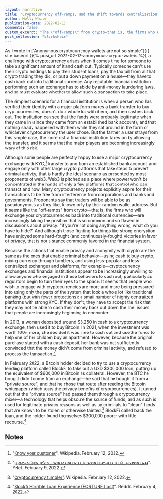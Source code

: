 ```yaml
---
layout: narrative
title: "Cryptocurrency off-ramps, and the shift towards centralization"
author: Molly White
publication-date: 2022-02-12
comments: false
custom_excerpt: "The \"off-ramps\" from crypto—that is, the firms who will exchange your cryptocurrencies back into traditional currencies—are increasingly taking the position that is so common in discussions about privacy: \"if you're not doing anything wrong, what do you have to hide?\"" 
post_collection: "blockchain"
---
```


As I wrote in ["Anonymous cryptocurrency wallets are not so simple"]({{ site.baseurl }}{% post_url 2022-02-12-anonymous-crypto-wallets %}), a challenge with cryptocurrency arises when it comes time for someone to take a significant amount of it and cash out. Typically someone can't use their crypto holdings to pay their student loans, pay the tax bill from all that crypto trading they did, or put a down payment on a house—they have to cash back out into traditional currency. Any reputable financial institution performing such an exchange has to abide by anti-money laundering laws, and so must evaluate whether to allow such a transaction to take place. 

The simplest scenario for a financial institution is when a person who has verified their identity with a major platform makes a bank transfer to buy cryptocurrencies, doesn't do a whole lot with them, and then cashes back out. The institution can see that the funds were probably legitimate when they came in (since they came from an established bank account), and that nothing shady happened with them while they sat around in the form of whichever cryptocurrency the user chose. But the farther a user strays from this simple case, the more risk a financial institution takes on by allowing the transfer, and it seems that the major players are becoming increasingly wary of this risk. 

Although some people are perfectly happy to use a major cryptocurrency exchange with KYC,[^fn1] transfer to and from an established bank account, and engage only with other large crypto platforms that take steps to prevent criminal activity, that is hardly the ideal scenario as presented by most proponents of web3. Web3 is pitched as a place where power won't be concentrated in the hands of only a few platforms that control who can transact and how. Many cryptocurrency projects explicitly aspire for their transactions to be free from interference from corporations and banks and governments. Proponents say that traders will be able to be as pseudonymous as they like, known only by their random wallet address. But it seems like the "off-ramps" from crypto—that is, the firms who will exchange your cryptocurrencies back into traditional currencies—are increasingly taking the position that is so common and so flawed in discussions about privacy: "if you're not doing anything wrong, what do you have to hide?" And although those fighting for things like strong encryption have enjoyed some hard-fought (and continuously-fought) victories in favor of privacy, that is not a stance commonly favored in the financial system.

Because the actions that enable privacy and anonymity with crypto are the same as the ones that enable criminal behavior—using cash to buy crypto, mixing currency through tumblers, and using less-popular and less-centralized exchanges and platforms, for example—cryptocurrency exchanges and financial institutions appear to be increasingly unwilling to allow anyone who engaged in these behaviors to cash out, particularly as regulators begin to turn their eyes to the space. It seems that people who wish to engage with cryptocurrencies are more and more being pressured into using only the parts of the system that look a whole lot like traditional banking (but with fewer protections): a small number of highly-centralized platforms with strong KYC. If they don't, they have to accept the risk that they may not be able to cash their money back out down the line: issues that people are increasingly beginning to encounter.

In 2013, a woman deposited around $3,250 in cash to a cryptocurrency exchange, then used it to buy Bitcoin. In 2021, when the investment was worth 100&times; more, she decided it was time to cash out and use the funds to help one of her children buy an apartment. However, because the original purchase started with a cash deposit, her bank was not sufficiently convinced that the money didn't come from criminal activity, and refused to process the transaction.[^fn2]

In February 2022, a Bitcoin holder decided to try to use a cryptocurrency lending platform called BlockFi to take out a USD $300,000 loan, putting up the equivalent of $600,000 in Bitcoin as collateral. However, the BTC he bought didn't come from an exchange—he said that he bought it from a "private source", and that he chose that route after reading the Bitcoin whitepaper (which touts the privacy benefits of cryptocurrencies). It turned out that the "private source" had passed them through a cryptocurrency mixer—a technology that helps obscure the source of funds, and as such is used for legitimate privacy reasons as well as by criminals to "clean" funds that are known to be stolen or otherwise tainted.[^fn4] BlockFi called back the loan, and the holder found themselves $300,000 poorer with little recourse.[^fn3]

## Notes
[^fn1]: "[Know your customer](https://en.wikipedia.org/wiki/Know_your_customer)". Wikipedia. February 12, 2022.
[^fn2]: "[בנק הפועלים: לדחות תביעת הפנסיונרית שרוצה להפקיד מיליון שקל מביטקוין](https://m.ynet.co.il/articles/h1qrlegjc)". YNet. February 9, 2022.
[^fn3]: "[Blockfi Horrible Loan Experience (FORTUNE Lost)](https://www.reddit.com/r/CryptoCurrency/comments/skxpr7/blockfi_horrible_loan_experience_fortune_lost/)". Reddit. February 4, 2022.
[^fn4]: "[Cryptocurrency tumbler"](https://en.wikipedia.org/wiki/Cryptocurrency_tumbler). Wikipedia. February 12, 2022.